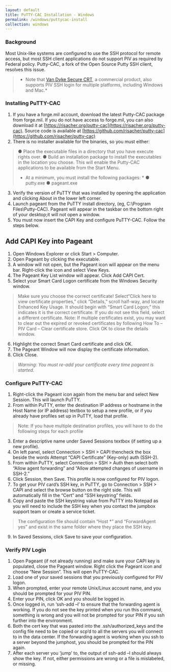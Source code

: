 ```yaml
---
layout: default
title: PuTTY-CAC Installation - Windows
permalink: /windows/puttycac-install
collection: windows
---
```


### Background
Most Unix-like systems are configured to use the SSH protocol for remote access, but most SSH client applications do not support PIV as required by Federal policy.  Putty-CAC, a fork of the Open Source Putty SSH client, resolves this issue.

> * Note that [Van Dyke Secure CRT](https://www.vandyke.com/products/securecrt/index.html), a commercial product, also supports PIV SSH login for multiple platforms, including Windows and Mac.*

### Installing PuTTY-CAC
1. If you have a forge.mil account, download the latest Putty-CAC package from forge.mil. If you do not have access to forge.mil, you can also download it at [https://risacher.org/putty-cac](https://risacher.org/putty-cac). Source code is available at [https://github.com/risacher/putty-cac](https://github.com/risacher/putty-cac)
2. There is no installer available for the binaries, so you must either:
> ● Place the executable files in a directory that you have execute rights over. 
> ● Build an installation package to install the executables in the location you choose.  This will enable the Putty-CAC applications to be available from the Start Menu.
> * At a minimum, you must install the following packages: *
> ● putty.exe
> ● pageant.exe
3. Verify the version of PuTTY that was installed by opening the application and clicking About in the lower left corner.
4. Launch pageant from the PuTTY install directory, (eg, C:\Program Files\Putty-CAC). Pageant will appear in the taskbar on the bottom right of your desktop;it will not open a window. 
5. You must now insert the CAPI Key and configure PuTTY-CAC. Follow the steps below.

## Add CAPI Key into Pageant

1. Open Windows Explorer or click Start > Computer.
2. Open Pageant by clicking the executable. 
3. A window will not open, but  the Pageant icon will appear on the menu bar. Right-click the icon and select View Keys.
4. The Pageant Key List window will appear. Click Add CAPI Cert.
5. Select your Smart Card Logon certificate from the Windows Security window.
> Make sure you choose the correct certificate! Select“Click here to view certificate properties,” click “Details,” scroll half-way, and locate Enhanced Key Usage. It should begin with “Smart Card Logon;” this indicates it is the correct certificate. If you do not see this field, select a different certificate.
> Note: If multiple certificates exist, you may want to clear out the expired or revoked certificates by following How To – PIV Card – Clear certificate store. Click OK to close the details window.
6. Highlight the correct Smart Card certificate and click OK.
7. The Pageant Window will now display the certificate information.
8. Click Close. 
> *Warning: You must  re-add your certificate every time pageant is started.*

### Configure PuTTY-CAC

1. Right-click the Pageant icon again from the menu bar and select New Session. This will launch PuTTY.
2. From within PuTTY, enter the destination IP address or hostname in the Host Name (or IP address) textbox to setup a new profile, or if you already have profiles set up in PuTTY, load that profile. 
> Note: If you have multiple destination profiles, you will have to do the following steps for each profile
3. Enter a descriptive name under Saved Sessions textbox (if setting up a new profile).
4. On left panel, select Connection > SSH > CAPI thencheck the box beside the words Attempt “CAPI Certificate” (Key-only) auth (SSH-2).
5. From within PuTTY, select Connection > SSH > Auth then select both “Allow agent forwarding” and “Allow attempted changes of username in SSH-2.”
6. Click Session, then Save. This profile is now configured for PIV logon.
7. To get your PIV card’s SSH key, in PuTTY, go to Connection > SSH > CAPI  and select the browse button on the right side. This will automatically fill in the “Cert” and “SSH keystring” fields. 
8. Copy and paste the SSH keystring value from PuTTY into Notepad as you will need to include the SSH key when you contact the jumpbox support team or create a service ticket.
> The configuration file should contain “Host *” and “ForwardAgent yes” and exist in the same folder where they place the SSH key.
9. In Saved Sessions, click Save to save your configuration.


### Verify PIV Login

1. Open Pageant (if not already running) and make sure your CAPI key is populated, close the Pageant window. Right click the Pageant icon and choose “New Session”. This will open PuTTY-CAC.
2. Load one of your saved sessions that you previously configured for PIV logon.
3. When prompted, enter your remote Unix/Linux account name, and you should be prompted for your PIV PIN.
4. Enter your PIN, click OK and you should be logged in.
5. Once logged in, run ‘ssh-add –l’ to ensure that the forwarding agent is working. If you do not see the key printed when you run this command, something is wrong and you will not be prompted for your PIN if you ssh further into the environment.
6. Both the cert key that was pasted into the .ssh/authorized_keys and the config file need to be copied or scp’d to all the servers you will connect to in the data center. If the forwarding agent is working when you ssh to a server beyond the jumphost, you should be prompted for the PIN again.
7. After each server you ‘jump’ to, the output of ssh-add –l should always show the key. If not, either permissions are wrong or a file is mislabeled, or missing.

